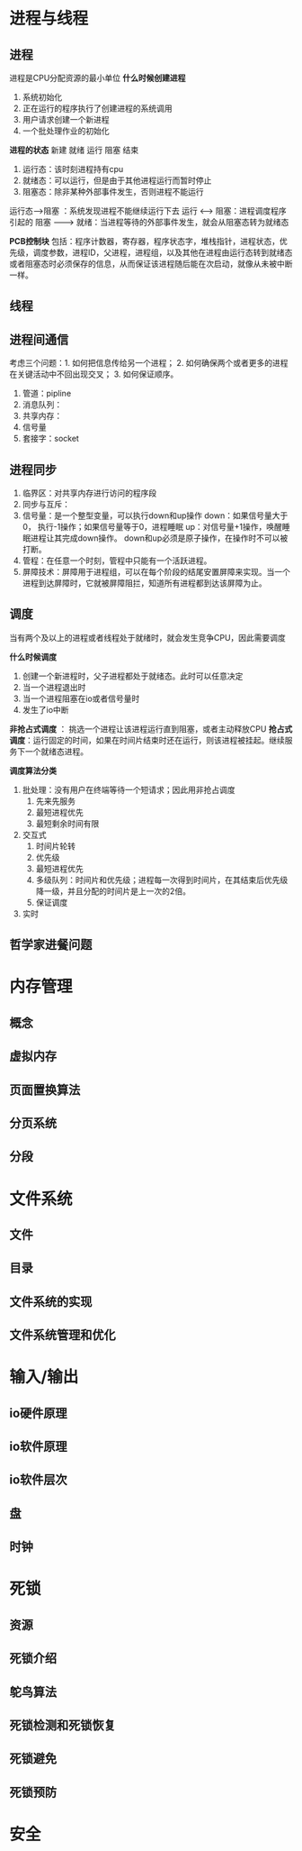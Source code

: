 # 进程与线程

## 进程
进程是CPU分配资源的最小单位
**什么时候创建进程**
1. 系统初始化
2. 正在运行的程序执行了创建进程的系统调用
3. 用户请求创建一个新进程
4. 一个批处理作业的初始化 

**进程的状态**
新建 就绪 运行 阻塞 结束

1. 运行态：该时刻进程持有cpu
2. 就绪态：可以运行，但是由于其他进程运行而暂时停止
3. 阻塞态：除非某种外部事件发生，否则进程不能运行

运行态-->阻塞 ：系统发现进程不能继续运行下去
运行 <--> 阻塞：进程调度程序引起的
阻塞 ---> 就绪：当进程等待的外部事件发生，就会从阻塞态转为就绪态

**PCB控制块**
包括：程序计数器，寄存器，程序状态字，堆栈指针，进程状态，优先级，调度参数，进程ID，父进程，进程组，以及其他在进程由运行态转到就绪态或者阻塞态时必须保存的信息，从而保证该进程随后能在次启动，就像从未被中断一样。

## 线程

## 进程间通信
考虑三个问题：1. 如何把信息传给另一个进程； 2. 如何确保两个或者更多的进程在关键活动中不回出现交叉； 3. 如何保证顺序。
1. 管道：pipline
2. 消息队列：
3. 共享内存：
4. 信号量
5. 套接字：socket

## 进程同步
1. 临界区：对共享内存进行访问的程序段
2. 同步与互斥：
3. 信号量：是一个整型变量，可以执行down和up操作
	down：如果信号量大于0， 执行-1操作；如果信号量等于0，进程睡眠
	up：对信号量+1操作，唤醒睡眠进程让其完成down操作。
	down和up必须是原子操作，在操作时不可以被打断。
4. 管程：在任意一个时刻，管程中只能有一个活跃进程。
5. 屏障技术：屏障用于进程组，可以在每个阶段的结尾安置屏障来实现。当一个进程到达屏障时，它就被屏障阻拦，知道所有进程都到达该屏障为止。

## 调度
当有两个及以上的进程或者线程处于就绪时，就会发生竞争CPU，因此需要调度

**什么时候调度**
1. 创建一个新进程时，父子进程都处于就绪态。此时可以任意决定
2. 当一个进程退出时
3. 当一个进程阻塞在io或者信号量时
4. 发生了io中断

**非抢占式调度** ： 挑选一个进程让该进程运行直到阻塞，或者主动释放CPU
**抢占式调度**：运行固定的时间，如果在时间片结束时还在运行，则该进程被挂起。继续服务下一个就绪态进程。

**调度算法分类**
1. 批处理：没有用户在终端等待一个短请求；因此用非抢占调度
	1. 先来先服务
	2. 最短进程优先
	3. 最短剩余时间有限
2. 交互式
	1. 时间片轮转
	2. 优先级
	3. 最短进程优先
	4. 多级队列：时间片和优先级；进程每一次得到时间片，在其结束后优先级降一级，并且分配的时间片是上一次的2倍。
	5. 保证调度
3. 实时

## 哲学家进餐问题

# 内存管理

## 概念

## 虚拟内存

## 页面置换算法

## 分页系统

## 分段

# 文件系统

## 文件

## 目录

## 文件系统的实现

## 文件系统管理和优化

# 输入/输出

## io硬件原理

## io软件原理

## io软件层次

## 盘

## 时钟

# 死锁

## 资源

## 死锁介绍

## 鸵鸟算法

## 死锁检测和死锁恢复

## 死锁避免

## 死锁预防

# 安全